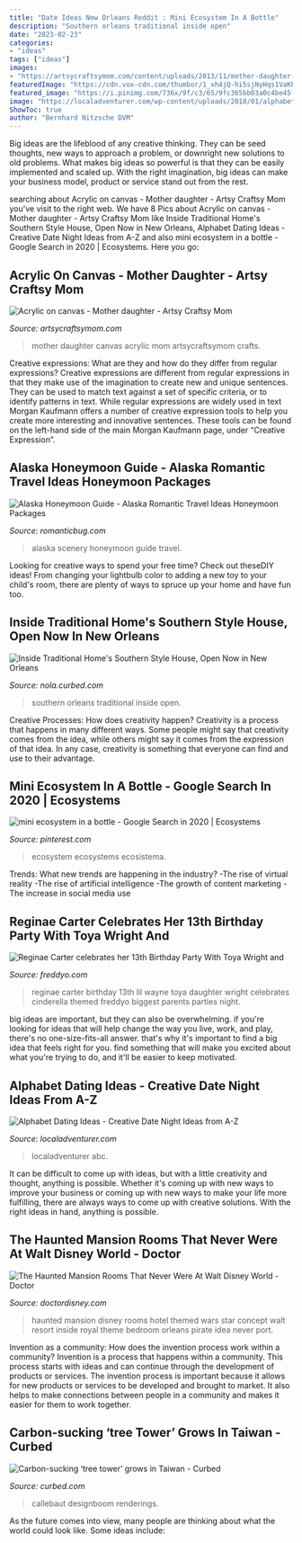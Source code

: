 ```yaml
---
title: "Date Ideas New Orleans Reddit : Mini Ecosystem In A Bottle"
description: "Southern orleans traditional inside open"
date: "2023-02-23"
categories:
- "ideas"
tags: ["ideas"]
images:
- "https://artsycraftsymom.com/content/uploads/2013/11/mother-daughter-acrylic-on-canvas.jpg"
featuredImage: "https://cdn.vox-cdn.com/thumbor/1_xh4jQ-hi5sjNyHqs1VaKPhgYY=/0x149:3000x1837/1600x900/cdn.vox-cdn.com/uploads/chorus_image/image/49786163/Southern_Style_Home_-16.0.0.jpg"
featured_image: "https://i.pinimg.com/736x/9f/c3/65/9fc365bb03a0c4be45fa76349238e7d9.jpg"
image: "https://localadventurer.com/wp-content/uploads/2018/01/alphabet-dates-683x1024.jpg"
ShowToc: true
author: "Bernhard Nitzsche DVM"
---
```



Big ideas are the lifeblood of any creative thinking. They can be seed thoughts, new ways to approach a problem, or downright new solutions to old problems. What makes big ideas so powerful is that they can be easily implemented and scaled up. With the right imagination, big ideas can make your business model, product or service stand out from the rest.

	

		
searching about Acrylic on canvas - Mother daughter - Artsy Craftsy Mom you've visit to the right web. We have 8 Pics about Acrylic on canvas - Mother daughter - Artsy Craftsy Mom like Inside Traditional Home&#039;s Southern Style House, Open Now in New Orleans, Alphabet Dating Ideas - Creative Date Night Ideas from A-Z and also mini ecosystem in a bottle - Google Search in 2020 | Ecosystems. Here you go:
		
    
## Acrylic On Canvas - Mother Daughter - Artsy Craftsy Mom

<img loading=lazy src="https://artsycraftsymom.com/content/uploads/2013/11/mother-daughter-acrylic-on-canvas.jpg" onerror="this.onerror=null;this.src='https://tse1.mm.bing.net/th?id=OIP.ZiUs-h1z5bnjvJQjZw3CjAAAAA&amp;pid=15.1';" alt="Acrylic on canvas - Mother daughter - Artsy Craftsy Mom">

_Source: artsycraftsymom.com_

>mother daughter canvas acrylic mom artsycraftsymom crafts. 

	

Creative expressions: What are they and how do they differ from regular expressions?
Creative expressions are different from regular expressions in that they make use of the imagination to create new and unique sentences. They can be used to match text against a set of specific criteria, or to identify patterns in text.
While regular expressions are widely used in text Morgan Kaufmann offers a number of creative expression tools to help you create more interesting and innovative sentences. These tools can be found on the left-hand side of the main Morgan Kaufmann page, under “Creative Expression”.

    
## Alaska Honeymoon Guide - Alaska Romantic Travel Ideas Honeymoon Packages

<img loading=lazy src="http://www.romanticbug.com/wp-content/themes/rbug/thumbimg.php?src=wp-content/uploads/2013/03/Alaska1.jpg&amp;w=860&amp;h=350" onerror="this.onerror=null;this.src='https://tse2.mm.bing.net/th?id=OIP.iEVCtc7Xmh3j-RMOeVlLCQHaDA&amp;pid=15.1';" alt="Alaska Honeymoon Guide - Alaska Romantic Travel Ideas Honeymoon Packages">

_Source: romanticbug.com_

>alaska scenery honeymoon guide travel. 

	

Looking for creative ways to spend your free time? Check out theseDIY ideas! From changing your lightbulb color to adding a new toy to your child's room, there are plenty of ways to spruce up your home and have fun too.

    
## Inside Traditional Home&#039;s Southern Style House, Open Now In New Orleans

<img loading=lazy src="https://cdn.vox-cdn.com/thumbor/1_xh4jQ-hi5sjNyHqs1VaKPhgYY=/0x149:3000x1837/1600x900/cdn.vox-cdn.com/uploads/chorus_image/image/49786163/Southern_Style_Home_-16.0.0.jpg" onerror="this.onerror=null;this.src='https://tse2.mm.bing.net/th?id=OIP.OoLO-9uMfWkfekqgIhCpggHaEK&amp;pid=15.1';" alt="Inside Traditional Home&#039;s Southern Style House, Open Now in New Orleans">

_Source: nola.curbed.com_

>southern orleans traditional inside open. 

	

Creative Processes: How does creativity happen?
Creativity is a process that happens in many different ways. Some people might say that creativity comes from the idea, while others might say it comes from the expression of that idea. In any case, creativity is something that everyone can find and use to their advantage.

    
## Mini Ecosystem In A Bottle - Google Search In 2020 | Ecosystems

<img loading=lazy src="https://i.pinimg.com/736x/9f/c3/65/9fc365bb03a0c4be45fa76349238e7d9.jpg" onerror="this.onerror=null;this.src='https://tse1.mm.bing.net/th?id=OIP.0UNQ8W-UQixCqSMs1tgEjwHaHa&amp;pid=15.1';" alt="mini ecosystem in a bottle - Google Search in 2020 | Ecosystems">

_Source: pinterest.com_

>ecosystem ecosystems ecosistema. 

	

Trends: What new trends are happening in the industry?
-The rise of virtual reality
-The rise of artificial intelligence
-The growth of content marketing
-The increase in social media use

    
## Reginae Carter Celebrates Her 13th Birthday Party With Toya Wright And

<img loading=lazy src="http://freddyo.com/wp-content/uploads/2011/11/DSC_0679-680x1024.jpg" onerror="this.onerror=null;this.src='https://tse3.mm.bing.net/th?id=OIP.jz2DwfmlP2uEszEofE7RtgHaLJ&amp;pid=15.1';" alt="Reginae Carter celebrates her 13th Birthday Party With Toya Wright and">

_Source: freddyo.com_

>reginae carter birthday 13th lil wayne toya daughter wright celebrates cinderella themed freddyo biggest parents parties night. 

	

big ideas are important, but they can also be overwhelming. if you're looking for ideas that will help change the way you live, work, and play, there's no one-size-fits-all answer. that's why it's important to find a big idea that feels right for you. find something that will make you excited about what you're trying to do, and it'll be easier to keep motivated.

    
## Alphabet Dating Ideas - Creative Date Night Ideas From A-Z

<img loading=lazy src="https://localadventurer.com/wp-content/uploads/2018/01/alphabet-dates-683x1024.jpg" onerror="this.onerror=null;this.src='https://tse3.mm.bing.net/th?id=OIP.sahNErhY85mmgrxdtiBM7AHaLG&amp;pid=15.1';" alt="Alphabet Dating Ideas - Creative Date Night Ideas from A-Z">

_Source: localadventurer.com_

>localadventurer abc. 

	

It can be difficult to come up with ideas, but with a little creativity and thought, anything is possible. Whether it's coming up with new ways to improve your business or coming up with new ways to make your life more fulfilling, there are always ways to come up with creative solutions. With the right ideas in hand, anything is possible.

    
## The Haunted Mansion Rooms That Never Were At Walt Disney World - Doctor

<img loading=lazy src="http://www.doctordisney.com/wp-content/uploads/2014/07/HM-room-1.jpg" onerror="this.onerror=null;this.src='https://tse2.mm.bing.net/th?id=OIP.eOo8Ci4F_RQP4-O6uNr6yQHaEL&amp;pid=15.1';" alt="The Haunted Mansion Rooms That Never Were At Walt Disney World - Doctor">

_Source: doctordisney.com_

>haunted mansion disney rooms hotel themed wars star concept walt resort inside royal theme bedroom orleans pirate idea never port. 

	

Invention as a community: How does the invention process work within a community?
Invention is a process that happens within a community. This process starts with ideas and can continue through the development of products or services. The invention process is important because it allows for new products or services to be developed and brought to market. It also helps to make connections between people in a community and makes it easier for them to work together.

    
## Carbon-sucking ‘tree Tower’ Grows In Taiwan - Curbed

<img loading=lazy src="https://cdn.vox-cdn.com/thumbor/oDe6elXMr2PQuaeOmLyvpNKR5ik=/0x0:883x577/1200x800/filters:focal(383x219:523x359)/cdn.vox-cdn.com/uploads/chorus_image/image/52161013/VCcomp.0.jpeg" onerror="this.onerror=null;this.src='https://tse1.mm.bing.net/th?id=OIP.btIHp4gGMIc_t4qVTTDlWwHaE8&amp;pid=15.1';" alt="Carbon-sucking ‘tree tower’ grows in Taiwan - Curbed">

_Source: curbed.com_

>callebaut designboom renderings. 

	

As the future comes into view, many people are thinking about what the world could look like. Some ideas include: 

